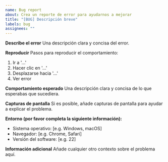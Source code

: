 ```yaml
---
name: Bug report
about: Crea un reporte de error para ayudarnos a mejorar
title: "[BUG] Descripción breve"
labels: bug
assignees: ""
---
```


**Describe el error**
Una descripción clara y concisa del error.

**Reproducir**
Pasos para reproducir el comportamiento:

1. Ir a '...'
2. Hacer clic en '...'
3. Desplazarse hacia '...'
4. Ver error

**Comportamiento esperado**
Una descripción clara y concisa de lo que esperabas que sucediera.

**Capturas de pantalla**
Si es posible, añade capturas de pantalla para ayudar a explicar el problema.

**Entorno (por favor completa la siguiente información):**

- Sistema operativo: [e.g. Windows, macOS]
- Navegador: [e.g. Chrome, Safari]
- Versión del software: [e.g. 22]

**Información adicional**
Añade cualquier otro contexto sobre el problema aquí.
